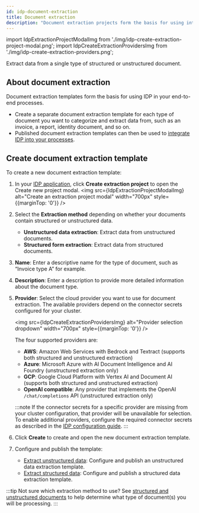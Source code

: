 ```yaml
---
id: idp-document-extraction
title: Document extraction
description: "Document extraction projects form the basis for using intelligent document processing (IDP) in your end-to-end processes. Extract data from a single type of structured or unstructured document."
---
```


import IdpExtractionProjectModalImg from './img/idp-create-extraction-project-modal.png';
import IdpCreateExtractionProvidersImg from './img/idp-create-extraction-providers.png';

Extract data from a single type of structured or unstructured document.

## About document extraction

Document extraction templates form the basis for using IDP in your end-to-end processes.

- Create a separate document extraction template for each type of document you want to categorize and extract data from, such as an invoice, a report, identity document, and so on.
- Published document extraction templates can then be used to [integrate IDP into your processes](idp-integrate.md).
<!-- - Published extraction projects can be [integrated into your processes](idp-integrate.md) or linked to a [document automation](idp-document-automation.md) project. -->

## Create document extraction template

To create a new document extraction template:

1. In your [IDP application](idp-applications.md), click **Create extraction project** to open the Create new project modal.
   <img src={IdpExtractionProjectModalImg} alt="Create an extraction project modal" width="700px" style={{marginTop: '0'}} />
1. Select the **Extraction method** depending on whether your documents contain structured or unstructured data.
   - **Unstructured data extraction**: Extract data from unstructured documents.
   - **Structured form extraction**: Extract data from structured documents.
1. **Name**: Enter a descriptive name for the type of document, such as “Invoice type A” for example.
1. **Description**: Enter a description to provide more detailed information about the document type.
1. **Provider**: Select the cloud provider you want to use for document extraction. The available providers depend on the connector secrets configured for your cluster.

   <img src={IdpCreateExtractionProvidersImg} alt="Provider selection dropdown" width="700px" style={{marginTop: '0'}} />

   The four supported providers are:
   - **AWS**: Amazon Web Services with Bedrock and Textract (supports both structured and unstructured extraction)
   - **Azure**: Microsoft Azure with AI Document Intelligence and AI Foundry (unstructured extraction only)
   - **GCP**: Google Cloud Platform with Vertex AI and Document AI (supports both structured and unstructured extraction)
   - **OpenAI compatible**: Any provider that implements the OpenAI `/chat/completions` API (unstructured extraction only)

   :::note
   If the connector secrets for a specific provider are missing from your cluster configuration, that provider will be unavailable for selection. To enable additional providers, configure the required connector secrets as described in the [IDP configuration guide](idp-configuration.md).
   :::

1. Click **Create** to create and open the new document extraction template.
1. Configure and publish the template:
   - [Extract unstructured data](idp-unstructured-extraction.md): Configure and publish an unstructured data extraction template.
   - [Extract structured data](idp-structured-extraction.md): Configure and publish a structured data extraction template.

:::tip
Not sure which extraction method to use? See [structured and unstructured documents](idp-key-concepts.md#structured-and-unstructured-documents) to help determine what type of document(s) you will be processing.
:::
